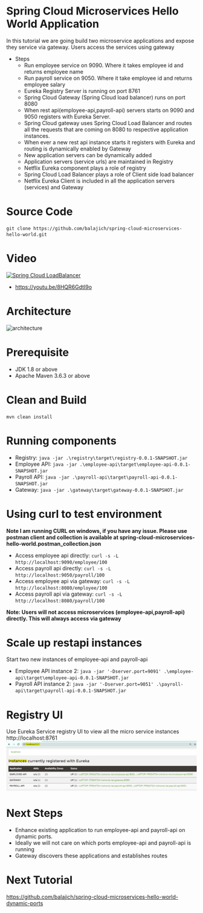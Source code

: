 # Spring Cloud Microservices Hello World Application
In this tutorial we are going build two microservice applications  and expose they service via gateway. Users access the services using gateway

- Steps
    - Run employee service on 9090. Where it takes employee id and returns employee name
    - Run payroll service on 9050. Where it take employee id and returns employee salary
    - Eureka Registry Server is running on port 8761
    - Spring Cloud Gateway (Spring Cloud load balancer) runs on port 8080
    - When rest api(employee-api,payroll-api) servers starts on 9090 and 9050 registers with Eureka Server.
    - Spring Cloud gateway uses Spring Cloud Load Balancer and routes all the requests that are coming on 8080 to respective application instances.
    - When ever a new rest api instance starts it registers with Eureka and routing is dynamically enabled by Gateway 
    - New application servers can be dynamically added
    - Application servers (service urls) are maintained in Registry
    - Netflix Eureka component plays a role of registry
    - Spring Cloud Load Balancer plays a role of Client side load balancer
    - Netflix Eureka Client is included in all the application servers (services)  and Gateway
# Source Code 
    git clone https://github.com/balajich/spring-cloud-microservices-hello-world.git
# Video
[![Spring Cloud LoadBalancer](https://img.youtube.com/vi/8HQR6GdtI9o/0.jpg)](https://www.youtube.com/watch?v=8HQR6GdtI9o)
- https://youtu.be/8HQR6GdtI9o
# Architecture
![architecture](architecture.png "architecture")
# Prerequisite
- JDK 1.8 or above
- Apache Maven 3.6.3 or above
# Clean and Build
    mvn clean install
# Running components
- Registry: ``` java -jar .\registry\target\registry-0.0.1-SNAPSHOT.jar ```
- Employee API: ``` java -jar .\employee-api\target\employee-api-0.0.1-SNAPSHOT.jar ```
- Payroll API: ``` java -jar .\payroll-api\target\payroll-api-0.0.1-SNAPSHOT.jar ```
- Gateway: ```java -jar .\gateway\target\gateway-0.0.1-SNAPSHOT.jar ``` 

# Using curl to test environment
**Note I am running CURL on windows, if you have any issue. Please use postman client and collection is available 
at spring-cloud-microservices-hello-world.postman_collection.json**
- Access employee api directly: ``` curl -s -L  http://localhost:9090/employee/100 ```
- Access payroll api directly: ``` curl -s -L  http://localhost:9050/payroll/100 ```
- Access employee api via gateway: ``` curl -s -L  http://localhost:8080/employee/100 ```
- Access payroll api via gateway: ``` curl -s -L  http://localhost:8080/payroll/100 ```

**Note: Users will not access microservices (employee-api,payroll-api) directly. This will always access via gateway**
# Scale up restapi instances
Start two new instances of employee-api and payroll-api
- Employee API instance 2: ``` java -jar '-Dserver.port=9091' .\employee-api\target\employee-api-0.0.1-SNAPSHOT.jar ```
- Payroll API instance 2: ``` java -jar '-Dserver.port=9051' .\payroll-api\target\payroll-api-0.0.1-SNAPSHOT.jar ```
# Registry UI
Use Eureka Service registry UI to view all the micro service instances http://localhost:8761
![EurekaServiceRegistry](EurekaServiceRegistry.PNG "EurekaServiceRegistry")
# Next Steps
- Enhance existing application to run employee-api and payroll-api on dynamic ports.
- Ideally we will not care on which ports employee-api and payroll-api is running
- Gateway discovers these applications and establishes routes
# Next Tutorial
https://github.com/balajich/spring-cloud-microservices-hello-world-dynamic-ports

 
